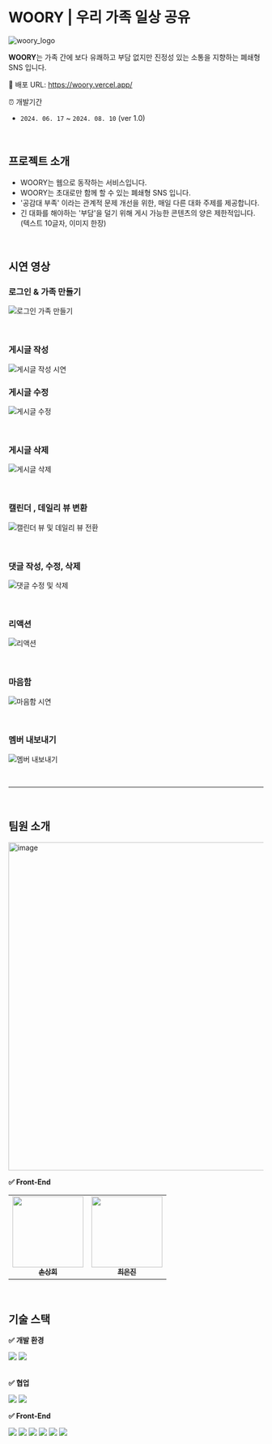 # WOORY | 우리 가족 일상 공유
![woory_logo](https://github.com/user-attachments/assets/2d348367-7baf-4abe-ba60-692a7215fde5)

**WOORY**는 가족 간에 보다 유쾌하고 부담 없지만 진정성 있는 소통을 지향하는 폐쇄형 SNS 입니다.

🎉 배포 URL: https://woory.vercel.app/

⏰ 개발기간
- `2024. 06. 17` ~ `2024. 08. 10` (ver 1.0)

<br>

## 프로젝트 소개

- WOORY는 웹으로 동작하는 서비스입니다.
- WOORY는 초대로만 함께 할 수 있는 폐쇄형 SNS 입니다.
- '공감대 부족' 이라는 관계적 문제 개선을 위한, 매일 다른 대화 주제를 제공합니다.
- 긴 대화를 해야하는 '부담'을 덜기 위해 게시 가능한 콘텐츠의 양은 제한적입니다.(텍스트 10글자, 이미지 한장)

<br>

## 시연 영상
### 로그인 & 가족 만들기
![로그인   가족 만들기](https://github.com/user-attachments/assets/72490a0b-16bb-47b8-937c-809b010a9a84)

<br>

### 게시글 작성
![게시글 작성 시연](https://github.com/user-attachments/assets/1719bac6-1876-4366-acb8-a6927035d35b)
<br>

### 게시글 수정
![게시글 수정](https://github.com/user-attachments/assets/e1f38981-522e-4583-8a53-f144477df15e)

<br>

### 게시글 삭제
![게시글 삭제](https://github.com/user-attachments/assets/4d9a00d2-aa3c-40f4-83c6-d1ca53c57390)

<br>

### 캘린더 , 데일리 뷰 변환
![캘린더 뷰 및 데일리 뷰 전환](https://github.com/user-attachments/assets/9333ba61-a849-458a-b4b1-4ecf68a07dbf)

<br>

### 댓글 작성, 수정, 삭제
![댓글 수정 및 삭제](https://github.com/user-attachments/assets/6ac7440d-4cbd-46d0-a7d1-afe1b97d4f41)

<br>

### 리액션
![리액션](https://github.com/user-attachments/assets/75530218-b871-4b16-baa8-160b544b791a)

<br>

### 마음함
![마음함 시연](https://github.com/user-attachments/assets/1d22dcb8-4278-4bc3-81a5-9e7033c019da)

<br>

### 멤버 내보내기
![멤버 내보내기](https://github.com/user-attachments/assets/e1169002-193e-49e2-bb9d-dc39b740d989)

<br>
 
 ---

<br>

## 팀원 소개
<img width="647" alt="image" src="https://github.com/user-attachments/assets/6a95a9c8-7b63-4932-9fd5-73a61423d753">

**✅ Front-End**

<table>
  <tbody>
    <tr>
      <td align="center"><a href="https://github.com/kses1010">
      <img width=140px src="https://avatars.githubusercontent.com/u/49144662?v=4" alt=""/><br />
      <sub><b>손상희</b></sub></a><br /></td>
      <td align="center"><a href="https://github.com/woic-ej">
      <img width=140px src="https://avatars.githubusercontent.com/u/77326820?v=4" alt=""/><br />
      <sub><b>최은진</b></sub></a><br /></td>
    </tr>
  </tbody>
</table>

<br>

## 기술 스택

**✅ 개발 환경**

<div>
<img src="https://img.shields.io/badge/Visual%20Studio%20Code-0078d7.svg?style=for-the-badge&logo=visual-studio-code&logoColor=white">
<img src="https://img.shields.io/badge/webstorm-143?style=for-the-badge&logo=webstorm&logoColor=white&color=black"/>
</div>

<br>

**✅ 협업**

<div>
<img src="https://img.shields.io/badge/github-181717?style=for-the-badge&logo=github&logoColor=white">
<img src="https://img.shields.io/badge/git-F05032?style=for-the-badge&logo=git&logoColor=white">
</div>

**✅ Front-End**

<div>
  <img src="https://img.shields.io/badge/Next.js-000000?style=for-the-badge&logo=Next.js&logoColor=white">
  <img src="https://img.shields.io/badge/TS-3178C6?style=for-the-badge&logo=TypeScript&logoColor=white">
  <img src="https://img.shields.io/badge/React-61DAFB?style=for-the-badge&logo=React&logoColor=white">
  <img src="https://img.shields.io/badge/tailwind-06B6D4?style=for-the-badge&logo=Tailwindcss&logoColor=white">
  <img src="https://img.shields.io/badge/zustand-36454F?style=for-the-badge&logo=zustand&logoColor=white">
  <img src="https://img.shields.io/badge/-Storybook-FF4785?style=for-the-badge&logo=storybook&logoColor=white">
</div>

